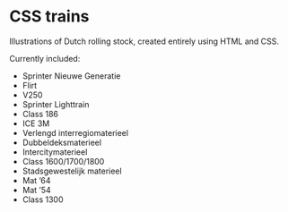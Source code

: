 # CSS trains
Illustrations of Dutch rolling stock, created entirely using HTML and CSS.

Currently included:
* Sprinter Nieuwe Generatie
* Flirt
* V250
* Sprinter Lighttrain
* Class 186
* ICE 3M
* Verlengd interregiomaterieel
* Dubbeldeksmaterieel
* Intercitymaterieel
* Class 1600/1700/1800
* Stadsgewestelijk materieel
* Mat ’64
* Mat ’54
* Class 1300
